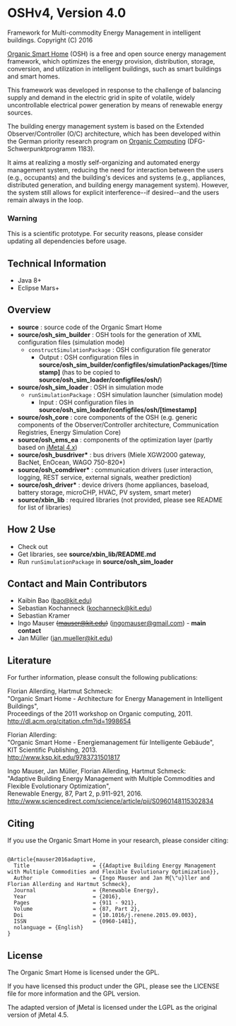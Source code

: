 # OSHv4, Version 4.0

Framework for Multi-commodity Energy Management in intelligent buildings.
Copyright (C) 2016

[Organic Smart Home](http://www.organicsmarthome.com) (OSH) is a free and open source energy management framework, which optimizes the energy provision, distribution, storage, conversion, and utilization in intelligent buildings, such as smart buildings and smart homes.

This framework was developed in response to the challenge of balancing supply and demand in the electric grid in spite of volatile, widely uncontrollable electrical power generation by means of renewable energy sources.

The building energy management system is based on the Extended Observer/Controller (O/C) architecture, which has been developed within the German priority research program on [Organic Computing](http://www.organic-computing.de) (DFG-Schwerpunktprogramm 1183).

It aims at realizing a mostly self-organizing and automated energy management system, reducing the need for interaction between the users (e.g., occupants) and the building's devices and systems (e.g., appliances, distributed generation, and building energy management system). However, the system still allows for explicit interference--if desired--and the users remain always in the loop.

### Warning

This is a scientific prototype. For security reasons, please consider updating all dependencies before usage.

## Technical Information

* Java 8+
* Eclipse Mars+


## Overview

* <b>source</b> : source code of the Organic Smart Home
* <b>source/osh_sim_builder</b> : OSH tools for the generation of XML configuration files (simulation mode) 
  * <code>constructSimulationPackage</code> : OSH configuration file generator
    * Output : OSH configuration files in <b>source/osh_sim_builder/configfiles/simulationPackages/[timestamp]</b> (has to be copied to <b>source/osh_sim_loader/configfiles/osh/</b>)
* <b>source/osh_sim_loader</b> : OSH in simulation mode
  * <code>runSimulationPackage</code> : OSH simulation launcher (simulation mode)
    * Input : OSH configuration files in <b>source/osh_sim_loader/configfiles/osh/[timestamp]</b>
* <b>source/osh_core</b> : core components of the OSH (e.g. generic components of the Observer/Controller architecture, Communication Registries, Energy Simulation Core)
* <b>source/osh_ems_ea</b> : components of the optimization layer (partly based on [jMetal 4.x](https://github.com/jMetal/jMetal))
* <b>source/osh_busdriver*</b> : bus drivers (Miele XGW2000 gateway, BacNet, EnOcean, WAGO 750-820*)
* <b>source/osh_comdriver*</b> : communication drivers (user interaction, logging, REST service, external signals, weather prediction)
* <b>source/osh_driver*</b> : device drivers (home appliances, baseload, battery storage, microCHP, HVAC, PV system, smart meter)
* <b>source/xbin_lib</b> : required libraries (not provided, please see README for list of libraries)


## How 2 Use

* Check out
* Get libraries, see <b>source/xbin_lib/README.md</b>
* Run <code>runSimulationPackage</code> in <b>source/osh_sim_loader</b>


## Contact and Main Contributors

* Kaibin Bao (bao@kit.edu)
* Sebastian Kochanneck (kochanneck@kit.edu)
* Sebastian Kramer
* Ingo Mauser <s>(mauser@kit.edu)</s> (ingomauser@gmail.com) - <b>main contact</b>
* Jan Müller (jan.mueller@kit.edu)


## Literature

For further information, please consult the following publications:

Florian Allerding, Hartmut Schmeck: <br />
"Organic Smart Home - Architecture for Energy Management in Intelligent Buildings", <br />
Proceedings of the 2011 workshop on Organic computing, 2011.  <br />
http://dl.acm.org/citation.cfm?id=1998654

Florian Allerding: <br />
"Organic Smart Home - Energiemanagement für Intelligente Gebäude", <br />
KIT Scientific Publishing, 2013. <br />
http://www.ksp.kit.edu/9783731501817

Ingo Mauser, Jan Müller, Florian Allerding, Hartmut Schmeck: <br />
"Adaptive Building Energy Management with Multiple Commodities and Flexible Evolutionary Optimization", <br />
Renewable Energy, 87, Part 2, p.911-921, 2016. <br />
http://www.sciencedirect.com/science/article/pii/S0960148115302834


## Citing

If you use the Organic Smart Home in your research, please consider citing:
<pre><code>
@Article{mauser2016adaptive,
  Title                    = {{Adaptive Building Energy Management with Multiple Commodities and Flexible Evolutionary Optimization}},
  Author                   = {Ingo Mauser and Jan M{\"u}ller and Florian Allerding and Hartmut Schmeck},
  Journal                  = {Renewable Energy},
  Year                     = {2016},
  Pages                    = {911 - 921},
  Volume                   = {87, Part 2},
  Doi                      = {10.1016/j.renene.2015.09.003},
  ISSN                     = {0960-1481},
  nolanguage = {English}
}
</code></pre>


## License

The Organic Smart Home is licensed under the GPL. 

If you have licensed this product under the GPL, please see the LICENSE file for more information and the GPL version. 

The adapted version of jMetal is licensed under the LGPL as the original version of jMetal 4.5.
